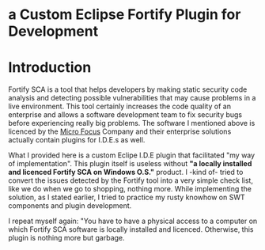 # a Custom Eclipse Fortify Plugin for Development

# Introduction

Fortify SCA is a tool that helps developers by making static security code analysis and detecting possible vulnerabilities that may cause problems in a live environment. This tool certainly increases the code quality of an enterprise and allows a software development team to fix security bugs before experiencing really big problems. The software I mentioned above is licenced by the [Micro Focus](https://www.microfocus.com/) Company and their enterprise solutions actually contain plugins for I.D.E.s as well. 

What I provided here is a custom Eclipe I.D.E plugin that facilitated "my way of implementation". This plugin itself is useless without **"a locally installed and licenced Fortify SCA on Windows O.S."** product. I -kind of- tried to convert the issues detected by the Fortify tool into a very simple check list, like we do when we go to shopping, nothing more. While implementing the solution, as I stated earlier, I tried to practice my rusty knowhow on SWT components and plugin development.

I repeat myself again: "You have to have a physical access to a computer on which Fortify SCA software is locally installed and licenced. Otherwise, this plugin is nothing more but garbage.
